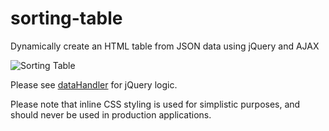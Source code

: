 # sorting-table
Dynamically create an HTML table from JSON data using jQuery and AJAX

![Sorting Table](https://github.com/skogman/sorting-table/blob/master/screenshot.png?raw=true 'preview')

Please see [dataHandler](js/dataHandler.js) for jQuery logic.

Please note that inline CSS styling is used for simplistic purposes, and should never be used in production applications. 